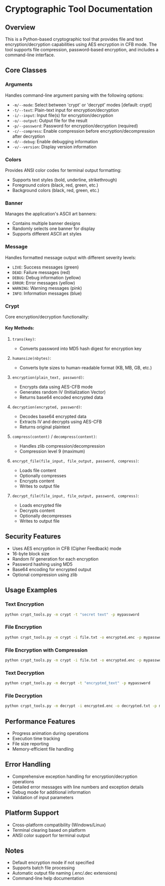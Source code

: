 # Cryptographic Tool Documentation

## Overview
This is a Python-based cryptographic tool that provides file and text encryption/decryption capabilities using AES encryption in CFB mode. The tool supports file compression, password-based encryption, and includes a command-line interface.

## Core Classes

### Arguments
Handles command-line argument parsing with the following options:
- `-m/--mode`: Select between 'crypt' or 'decrypt' modes [default: crypt]
- `-t/--text`: Plain-text input for encryption/decryption
- `-i/--input`: Input file(s) for encryption/decryption
- `-o/--output`: Output file for the result
- `-p/--password`: Password for encryption/decryption (required)
- `-c/--compress`: Enable compression before encryption/decompression after decryption
- `-d/--debug`: Enable debugging information
- `-v/--version`: Display version information

### Colors
Provides ANSI color codes for terminal output formatting:
- Supports text styles (bold, underline, strikethrough)
- Foreground colors (black, red, green, etc.)
- Background colors (black, red, green, etc.)

### Banner
Manages the application's ASCII art banners:
- Contains multiple banner designs
- Randomly selects one banner for display
- Supports different ASCII art styles

### Message
Handles formatted message output with different severity levels:
- `LIVE`: Success messages (green)
- `DEAD`: Failure messages (red)
- `DEBUG`: Debug information (yellow)
- `ERROR`: Error messages (yellow)
- `WARNING`: Warning messages (pink)
- `INFO`: Information messages (blue)

### Crypt
Core encryption/decryption functionality:

#### Key Methods:
1. `trans(key)`:
   - Converts password into MD5 hash digest for encryption key

2. `humansize(nbytes)`:
   - Converts byte sizes to human-readable format (KB, MB, GB, etc.)

3. `encryption(plain_text, password)`:
   - Encrypts data using AES-CFB mode
   - Generates random IV (Initialization Vector)
   - Returns base64 encoded encrypted data

4. `decryption(encrypted, password)`:
   - Decodes base64 encrypted data
   - Extracts IV and decrypts using AES-CFB
   - Returns original plaintext

5. `compress(content)` / `decompress(content)`:
   - Handles zlib compression/decompression
   - Compression level 9 (maximum)

6. `encrypt_file(file_input, file_output, password, compress)`:
   - Loads file content
   - Optionally compresses
   - Encrypts content
   - Writes to output file

7. `decrypt_file(file_input, file_output, password, compress)`:
   - Loads encrypted file
   - Decrypts content
   - Optionally decompresses
   - Writes to output file

## Security Features
- Uses AES encryption in CFB (Cipher Feedback) mode
- 16-byte block size
- Random IV generation for each encryption
- Password hashing using MD5
- Base64 encoding for encrypted output
- Optional compression using zlib

## Usage Examples

### Text Encryption
```bash
python crypt_tools.py -m crypt -t "secret text" -p mypassword
```

### File Encryption
```bash
python crypt_tools.py -m crypt -i file.txt -o encrypted.enc -p mypassword
```

### File Encryption with Compression
```bash
python crypt_tools.py -m crypt -i file.txt -o encrypted.enc -p mypassword -c
```

### Text Decryption
```bash
python crypt_tools.py -m decrypt -t "encrypted_text" -p mypassword
```

### File Decryption
```bash
python crypt_tools.py -m decrypt -i encrypted.enc -o decrypted.txt -p mypassword
```

## Performance Features
- Progress animation during operations
- Execution time tracking
- File size reporting
- Memory-efficient file handling

## Error Handling
- Comprehensive exception handling for encryption/decryption operations
- Detailed error messages with line numbers and exception details
- Debug mode for additional information
- Validation of input parameters

## Platform Support
- Cross-platform compatibility (Windows/Linux)
- Terminal clearing based on platform
- ANSI color support for terminal output

## Notes
- Default encryption mode if not specified
- Supports batch file processing
- Automatic output file naming (.enc/.dec extensions)
- Command-line help documentation